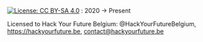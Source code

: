 [![License: CC BY-SA 4.0](https://licensebuttons.net/l/by-sa/4.0/80x15.png)](https://creativecommons.org/licenses/by-sa/4.0/) :  2020 -> Present

Licensed to Hack Your Future Belgium: @HackYourFutureBelgium, https://hackyourfuture.be, contact@hackyourfuture.be
